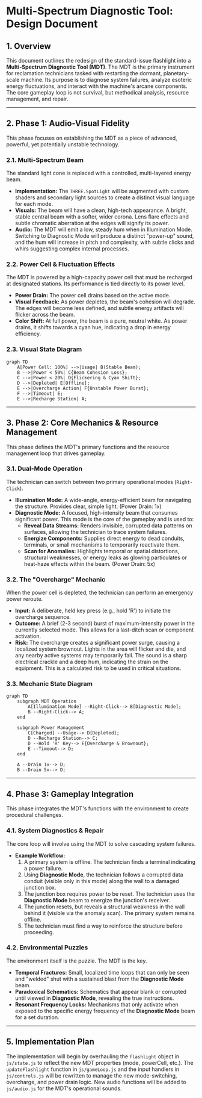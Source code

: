 # Multi-Spectrum Diagnostic Tool: Design Document

## 1. Overview

This document outlines the redesign of the standard-issue flashlight into a **Multi-Spectrum Diagnostic Tool (MDT)**. The MDT is the primary instrument for reclamation technicians tasked with restarting the dormant, planetary-scale machine. Its purpose is to diagnose system failures, analyze esoteric energy fluctuations, and interact with the machine's arcane components. The core gameplay loop is not survival, but methodical analysis, resource management, and repair.

---

## 2. Phase 1: Audio-Visual Fidelity

This phase focuses on establishing the MDT as a piece of advanced, powerful, yet potentially unstable technology.

### 2.1. Multi-Spectrum Beam

The standard light cone is replaced with a controlled, multi-layered energy beam.

*   **Implementation:** The `THREE.SpotLight` will be augmented with custom shaders and secondary light sources to create a distinct visual language for each mode.
*   **Visuals:** The beam will have a clean, high-tech appearance. A bright, stable central beam with a softer, wider corona. Lens flare effects and subtle chromatic aberration at the edges will signify its power.
*   **Audio:** The MDT will emit a low, steady hum when in Illumination Mode. Switching to Diagnostic Mode will produce a distinct "power-up" sound, and the hum will increase in pitch and complexity, with subtle clicks and whirs suggesting complex internal processes.

### 2.2. Power Cell & Fluctuation Effects

The MDT is powered by a high-capacity power cell that must be recharged at designated stations. Its performance is tied directly to its power level.

*   **Power Drain:** The power cell drains based on the active mode.
*   **Visual Feedback:** As power depletes, the beam's cohesion will degrade. The edges will become less defined, and subtle energy artifacts will flicker across the beam.
*   **Color Shift:** At full power, the beam is a pure, neutral white. As power drains, it shifts towards a cyan hue, indicating a drop in energy efficiency.

### 2.3. Visual State Diagram

```mermaid
graph TD
    A[Power Cell: 100%] -->|Usage| B(Stable Beam);
    B -->|Power < 50%| C{Beam Cohesion Loss};
    C -->|Power < 20%| D{Flickering & Cyan Shift};
    D -->|Depleted| E[Offline];
    E -->|Overcharge Action| F{Unstable Power Burst};
    F -->|Timeout| E;
    E -->|Recharge Station| A;
```

---

## 3. Phase 2: Core Mechanics & Resource Management

This phase defines the MDT's primary functions and the resource management loop that drives gameplay.

### 3.1. Dual-Mode Operation

The technician can switch between two primary operational modes (`Right-Click`).

*   **Illumination Mode:** A wide-angle, energy-efficient beam for navigating the structure. Provides clear, simple light. (Power Drain: 1x)
*   **Diagnostic Mode:** A focused, high-intensity beam that consumes significant power. This mode is the core of the gameplay and is used to:
    *   **Reveal Data Streams:** Renders invisible, corrupted data patterns on surfaces, allowing the technician to trace system failures.
    *   **Energize Components:** Supplies direct energy to dead conduits, terminals, or small mechanisms to temporarily reactivate them.
    *   **Scan for Anomalies:** Highlights temporal or spatial distortions, structural weaknesses, or energy leaks as glowing particulates or heat-haze effects within the beam.
    (Power Drain: 5x)

### 3.2. The "Overcharge" Mechanic

When the power cell is depleted, the technician can perform an emergency power reroute.

*   **Input:** A deliberate, held key press (e.g., hold 'R') to initiate the overcharge sequence.
*   **Outcome:** A brief (2-3 second) burst of maximum-intensity power in the currently selected mode. This allows for a last-ditch scan or component activation.
*   **Risk:** The overcharge creates a significant power surge, causing a localized system brownout. Lights in the area will flicker and die, and any nearby active systems may temporarily fail. The sound is a sharp electrical crackle and a deep hum, indicating the strain on the equipment. This is a calculated risk to be used in critical situations.

### 3.3. Mechanic State Diagram

```mermaid
graph TD
    subgraph MDT Operation
        A[Illumination Mode] --Right-Click--> B[Diagnostic Mode];
        B --Right-Click--> A;
    end

    subgraph Power Management
        C[Charged] --Usage--> D[Depleted];
        D --Recharge Station--> C;
        D --Hold 'R' Key--> E{Overcharge & Brownout};
        E --Timeout--> D;
    end

    A --Drain 1x--> D;
    B --Drain 5x--> D;
```

---

## 4. Phase 3: Gameplay Integration

This phase integrates the MDT's functions with the environment to create procedural challenges.

### 4.1. System Diagnostics & Repair

The core loop will involve using the MDT to solve cascading system failures.

*   **Example Workflow:**
    1.  A primary system is offline. The technician finds a terminal indicating a power failure.
    2.  Using **Diagnostic Mode**, the technician follows a corrupted data conduit (visible only in this mode) along the wall to a damaged junction box.
    3.  The junction box requires power to be reset. The technician uses the **Diagnostic Mode** beam to energize the junction's receiver.
    4.  The junction resets, but reveals a structural weakness in the wall behind it (visible via the anomaly scan). The primary system remains offline.
    5.  The technician must find a way to reinforce the structure before proceeding.

### 4.2. Environmental Puzzles

The environment itself is the puzzle. The MDT is the key.

*   **Temporal Fractures:** Small, localized time loops that can only be seen and "welded" shut with a sustained blast from the **Diagnostic Mode** beam.
*   **Paradoxical Schematics:** Schematics that appear blank or corrupted until viewed in **Diagnostic Mode**, revealing the true instructions.
*   **Resonant Frequency Locks:** Mechanisms that only activate when exposed to the specific energy frequency of the **Diagnostic Mode** beam for a set duration.

---

## 5. Implementation Plan

The implementation will begin by overhauling the `flashlight` object in `js/state.js` to reflect the new MDT properties (mode, powerCell, etc.). The `updateFlashlight` function in `js/gameLoop.js` and the input handlers in `js/controls.js` will be rewritten to manage the new mode-switching, overcharge, and power drain logic. New audio functions will be added to `js/audio.js` for the MDT's operational sounds.